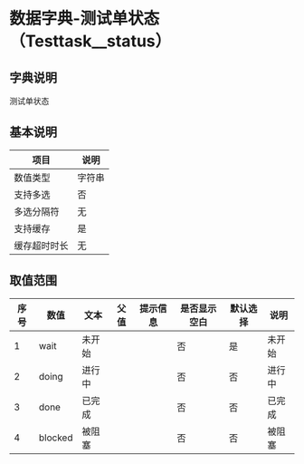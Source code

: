 # 数据字典-测试单状态（Testtask__status）
## 字典说明
测试单状态

## 基本说明
| 项目 | 说明 |
| -- | -- |
| 数值类型 | 字符串 |
| 支持多选 | 否 |
| 多选分隔符 | 无 |
| 支持缓存 | 是 |
| 缓存超时时长 | 无 |

## 取值范围
| 序号 | 数值 | 文本 | 父值 | 提示信息 | 是否显示空白 | 默认选择 | 说明 |
| -- | -- | -- | -- | -- | -- | -- | -- |
| 1 | wait | 未开始 |  |  | 否 | 是 | 未开始 |
| 2 | doing | 进行中 |  |  | 否 | 否 | 进行中 |
| 3 | done | 已完成 |  |  | 否 | 否 | 已完成 |
| 4 | blocked | 被阻塞 |  |  | 否 | 否 | 被阻塞 |

